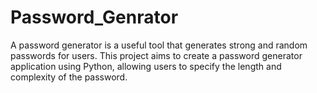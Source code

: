 # Password_Genrator
A password generator is a useful tool that generates strong and  random passwords for users. This project aims to create a password generator application using Python, allowing users to  specify the length and complexity of the password.
